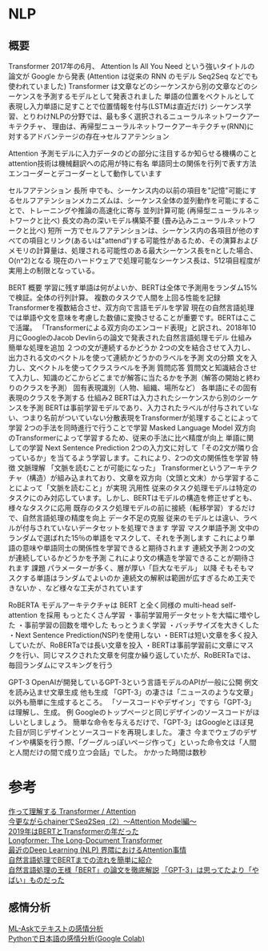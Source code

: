 # NLP

## 概要

Transformer
    2017年の6月、 Attention Is All You Need という強いタイトルの論文が Google から発表
        (Attention は従来の RNN のモデル Seq2Seq などでも使われていました)
        Transformer は文章などのシーケンスから別の文章などのシーケンスを予測するモデルとして発表されました
    単語の位置をベクトルとして表現し入力単語に足すことで位置情報を付与(LSTMは直近だけ)
    シーケンス学習、とりわけNLPの分野では、最も多く選択されるニューラルネットワークアーキテクチャ、
    理由は、再帰型ニューラルネットワークアーキテクチャ(RNN)に対するアドバンテージの存在→セルフアテンション


Attention
    予測モデルに入力データのどの部分に注目するか知らせる機構のこと
    attention技術は機械翻訳への応用が特に有名
    単語同士の関係を行列で表す方法
    エンコーダーとデコーダーとして動作しています


セルフアテンション
    長所
        中でも、シーケンス内の以前の項目を"記憶"可能にするセルフアテンションメカニズムは、シーケンス全体の並列動作を可能にすることで、トレーニングや推論の高速化に寄与
        並列計算可能 (再帰型ニューラルネットワークと比べ)
        長文の為の深いモデル構築不要 (畳み込みニューラルネットワークと比べ)
    短所
        一方でセルフアテンションは、シーケンス内の各項目が他のすべての項目とリンク(あるいは"attend")する可能性があるため、その演算およびメモリの計算量は、処理される可能性のある最大シーケンス長をnとした場合、O(n^2)となる
        現在のハードウェアで処理可能なシーケンス長は、512項目程度が実用上の制限となっている。


BERT
    概要
        学習に残す単語は何がよいか、BERTは全体で予測用をランダム15%で検証。全体の行列計算。
        複数のタスクで人間を上回る性能を記録
            Transformerを複数結合させ、双方向で言語モデルを学習
        現在の自然言語処理では単語や文を意味を考慮した数値に変換させることが重要です。BERTはここで活躍。
        「Transformerによる双方向のエンコード表現」と訳され、2018年10月にGoogleのJacob Devlinらの論文で発表された自然言語処理モデル
    仕組み
        簡単な処理を追加
            ２つの文が連続するかどうか
                2つの文を結合させて入力し、出力される文のベクトルを使って連続かどうかのラベルを予測
            文の分類
                文を入力し、文ベクトルを使ってクラスラベルを予測
            質問応答
                質問文と知識結合させて入力し、知識のどこからどこまでが解答に当たるかを予測（解答の開始と終わりのクラスを予測）
            固有表現識別（人物、組織、場所など）
                各単語にその固有表現のクラスを予測する
    仕組み2
        BERTは入力されたシーケンスから別のシーケンスを予測
        BERTは事前学習モデルであり、入力されたラベルが付与されていない、つまり名前がついていない分散表現をTransformerが処理することによって学習
        2つの手法を同時進行で行うことで学習
            Masked Language Model
                双方向のTransformerによって学習するため、従来の手法に比べ精度が向上
                単語に関しての学習
            Next Sentence Prediction
                2つの入力文に対して「その2文が隣り合っているか」を当てるよう学習します。これにより、2つの文の関係性を学習
    特徴
        文脈理解
            「文脈を読むことが可能になった」
            Transformerというアーキテクチャ（構造）が組み込まれており、文章を双方向（文頭と文末）から学習することによって「文脈を読むこと」が実現
        汎用性
            従来のタスク処理モデルは特定のタスクにのみ対応しています。しかし、BERTはモデルの構造を修正せずとも、様々なタスクに応用
            既存のタスク処理モデルの前に接続（転移学習）するだけで、自然言語処理の精度を向上
        データ不足の克服
            従来のモデルとは違い、ラベルが付与されていないデータセットを処理できます
    学習
        マスク単語予測
            文中のランダムで選ばれた15％の単語をマスクして、それを予測します
            これにより単語の意味や単語同士の関係性を学習できると期待されます
        連続文予測
            2つの文が連続しているかどうかを予測
            これにより文の構造を学習できることが期待されます
    課題
        パラメーターが多く、層が厚い「巨大なモデル」
    以降
        そもそもマスクする単語はランダムでよいのか
        連続文の解釈は範囲が広すぎるため工夫できないか
        、など様々な工夫がされています


RoBERTA
    モデルアーキテクチャは BERT と全く同様の multi-head self-attention を採用
    もっとたくさん学習
    ・事前学習用データセットを大幅に増やした
    ・事前学習の回数を増やした
    もっとうまく学習
    ・バッチサイズを大きくした
    ・Next Sentence Prediction(NSP)を使用しない
    ・BERTは短い文章を多く投入していたが、RoBERTaでは長い文章を投入
    ・BERTは事前学習前に文章にマスクを行い、同じマスクされた文章を何度か繰り返していたが、RoBERTaでは、毎回ランダムにマスキングを行う


GPT-3
    OpenAIが開発しているGPT-3という言語モデルのAPIが一般に公開
    例文を読み込ませ文章生成
    他も生成
        「GPT-3」の凄さは「ニュースのような文章」以外も簡単に生成するところ。
        「ソースコードやデザイン」ですら「GPT-3」は理解し、生成。
        例
            Googleのトップページと同じデザインのソースコードがほしいとしましょう。
            簡単な命令を与えるだけで、「GPT-3」はGoogleとほぼ見た目が同じデザインとソースコードを再現しました。
        凄さ
            今までウェブのデザインや構築を行う際、「グーグルっぽいページ作って」といった命令文は「人間と人間だけの間で成り立つ会話」でした。
            かかった時間は数秒





# 参考
[作って理解する Transformer / Attention](https://qiita.com/halhorn/items/c91497522be27bde17ce)  
[今更ながらchainerでSeq2Seq（2）〜Attention Model編〜](https://qiita.com/kenchin110100/items/eb70d69d1d65fb451b67)  
[2019年はBERTとTransformerの年だった](https://ainow.ai/2020/02/25/183082/)  
[Longformer: The Long-Document Transformer](https://github.com/reo11/papers100knock/issues/35)  
[最近のDeep Learning (NLP) 界隈におけるAttention事情](https://www.slideshare.net/yutakikuchi927/deep-learning-nlp-attention)  
[自然言語処理でBERTまでの流れを簡単に紹介](https://nmoriyama.hatenablog.com/entry/2020/01/24/160351)  
[自然言語処理の王様「BERT」の論文を徹底解説](https://qiita.com/omiita/items/72998858efc19a368e50)
[「GPT-3」は思ってたより「やばい」ものだった](https://cubeglb.com/media/2020/07/22/gpt-3-gamechanger/)  


## 感情分析
[ML-Askでテキストの感情分析](https://qiita.com/yukinoi/items/ef6fb48b5e3694e9659c)  
[Pythonで日本語の感情分析(Google Colab)](https://qiita.com/konitech913/items/317b452cc6c63894fce3)  
